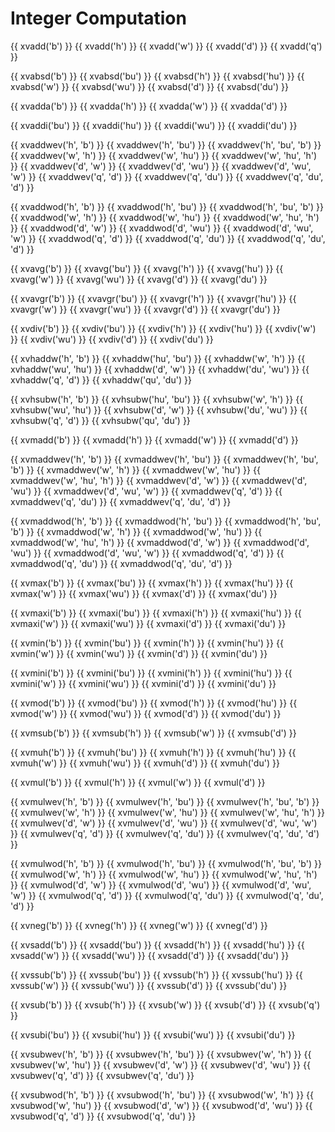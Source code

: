 # Integer Computation

{{ xvadd('b') }}
{{ xvadd('h') }}
{{ xvadd('w') }}
{{ xvadd('d') }}
{{ xvadd('q') }}

{{ xvabsd('b') }}
{{ xvabsd('bu') }}
{{ xvabsd('h') }}
{{ xvabsd('hu') }}
{{ xvabsd('w') }}
{{ xvabsd('wu') }}
{{ xvabsd('d') }}
{{ xvabsd('du') }}

{{ xvadda('b') }}
{{ xvadda('h') }}
{{ xvadda('w') }}
{{ xvadda('d') }}

{{ xvaddi('bu') }}
{{ xvaddi('hu') }}
{{ xvaddi('wu') }}
{{ xvaddi('du') }}

{{ xvaddwev('h', 'b') }}
{{ xvaddwev('h', 'bu') }}
{{ xvaddwev('h', 'bu', 'b') }}
{{ xvaddwev('w', 'h') }}
{{ xvaddwev('w', 'hu') }}
{{ xvaddwev('w', 'hu', 'h') }}
{{ xvaddwev('d', 'w') }}
{{ xvaddwev('d', 'wu') }}
{{ xvaddwev('d', 'wu', 'w') }}
{{ xvaddwev('q', 'd') }}
{{ xvaddwev('q', 'du') }}
{{ xvaddwev('q', 'du', 'd') }}

{{ xvaddwod('h', 'b') }}
{{ xvaddwod('h', 'bu') }}
{{ xvaddwod('h', 'bu', 'b') }}
{{ xvaddwod('w', 'h') }}
{{ xvaddwod('w', 'hu') }}
{{ xvaddwod('w', 'hu', 'h') }}
{{ xvaddwod('d', 'w') }}
{{ xvaddwod('d', 'wu') }}
{{ xvaddwod('d', 'wu', 'w') }}
{{ xvaddwod('q', 'd') }}
{{ xvaddwod('q', 'du') }}
{{ xvaddwod('q', 'du', 'd') }}

{{ xvavg('b') }}
{{ xvavg('bu') }}
{{ xvavg('h') }}
{{ xvavg('hu') }}
{{ xvavg('w') }}
{{ xvavg('wu') }}
{{ xvavg('d') }}
{{ xvavg('du') }}

{{ xvavgr('b') }}
{{ xvavgr('bu') }}
{{ xvavgr('h') }}
{{ xvavgr('hu') }}
{{ xvavgr('w') }}
{{ xvavgr('wu') }}
{{ xvavgr('d') }}
{{ xvavgr('du') }}

{{ xvdiv('b') }}
{{ xvdiv('bu') }}
{{ xvdiv('h') }}
{{ xvdiv('hu') }}
{{ xvdiv('w') }}
{{ xvdiv('wu') }}
{{ xvdiv('d') }}
{{ xvdiv('du') }}

{{ xvhaddw('h', 'b') }}
{{ xvhaddw('hu', 'bu') }}
{{ xvhaddw('w', 'h') }}
{{ xvhaddw('wu', 'hu') }}
{{ xvhaddw('d', 'w') }}
{{ xvhaddw('du', 'wu') }}
{{ xvhaddw('q', 'd') }}
{{ xvhaddw('qu', 'du') }}

{{ xvhsubw('h', 'b') }}
{{ xvhsubw('hu', 'bu') }}
{{ xvhsubw('w', 'h') }}
{{ xvhsubw('wu', 'hu') }}
{{ xvhsubw('d', 'w') }}
{{ xvhsubw('du', 'wu') }}
{{ xvhsubw('q', 'd') }}
{{ xvhsubw('qu', 'du') }}

{{ xvmadd('b') }}
{{ xvmadd('h') }}
{{ xvmadd('w') }}
{{ xvmadd('d') }}

{{ xvmaddwev('h', 'b') }}
{{ xvmaddwev('h', 'bu') }}
{{ xvmaddwev('h', 'bu', 'b') }}
{{ xvmaddwev('w', 'h') }}
{{ xvmaddwev('w', 'hu') }}
{{ xvmaddwev('w', 'hu', 'h') }}
{{ xvmaddwev('d', 'w') }}
{{ xvmaddwev('d', 'wu') }}
{{ xvmaddwev('d', 'wu', 'w') }}
{{ xvmaddwev('q', 'd') }}
{{ xvmaddwev('q', 'du') }}
{{ xvmaddwev('q', 'du', 'd') }}

{{ xvmaddwod('h', 'b') }}
{{ xvmaddwod('h', 'bu') }}
{{ xvmaddwod('h', 'bu', 'b') }}
{{ xvmaddwod('w', 'h') }}
{{ xvmaddwod('w', 'hu') }}
{{ xvmaddwod('w', 'hu', 'h') }}
{{ xvmaddwod('d', 'w') }}
{{ xvmaddwod('d', 'wu') }}
{{ xvmaddwod('d', 'wu', 'w') }}
{{ xvmaddwod('q', 'd') }}
{{ xvmaddwod('q', 'du') }}
{{ xvmaddwod('q', 'du', 'd') }}

{{ xvmax('b') }}
{{ xvmax('bu') }}
{{ xvmax('h') }}
{{ xvmax('hu') }}
{{ xvmax('w') }}
{{ xvmax('wu') }}
{{ xvmax('d') }}
{{ xvmax('du') }}

{{ xvmaxi('b') }}
{{ xvmaxi('bu') }}
{{ xvmaxi('h') }}
{{ xvmaxi('hu') }}
{{ xvmaxi('w') }}
{{ xvmaxi('wu') }}
{{ xvmaxi('d') }}
{{ xvmaxi('du') }}

{{ xvmin('b') }}
{{ xvmin('bu') }}
{{ xvmin('h') }}
{{ xvmin('hu') }}
{{ xvmin('w') }}
{{ xvmin('wu') }}
{{ xvmin('d') }}
{{ xvmin('du') }}

{{ xvmini('b') }}
{{ xvmini('bu') }}
{{ xvmini('h') }}
{{ xvmini('hu') }}
{{ xvmini('w') }}
{{ xvmini('wu') }}
{{ xvmini('d') }}
{{ xvmini('du') }}

{{ xvmod('b') }}
{{ xvmod('bu') }}
{{ xvmod('h') }}
{{ xvmod('hu') }}
{{ xvmod('w') }}
{{ xvmod('wu') }}
{{ xvmod('d') }}
{{ xvmod('du') }}

{{ xvmsub('b') }}
{{ xvmsub('h') }}
{{ xvmsub('w') }}
{{ xvmsub('d') }}

{{ xvmuh('b') }}
{{ xvmuh('bu') }}
{{ xvmuh('h') }}
{{ xvmuh('hu') }}
{{ xvmuh('w') }}
{{ xvmuh('wu') }}
{{ xvmuh('d') }}
{{ xvmuh('du') }}

{{ xvmul('b') }}
{{ xvmul('h') }}
{{ xvmul('w') }}
{{ xvmul('d') }}

{{ xvmulwev('h', 'b') }}
{{ xvmulwev('h', 'bu') }}
{{ xvmulwev('h', 'bu', 'b') }}
{{ xvmulwev('w', 'h') }}
{{ xvmulwev('w', 'hu') }}
{{ xvmulwev('w', 'hu', 'h') }}
{{ xvmulwev('d', 'w') }}
{{ xvmulwev('d', 'wu') }}
{{ xvmulwev('d', 'wu', 'w') }}
{{ xvmulwev('q', 'd') }}
{{ xvmulwev('q', 'du') }}
{{ xvmulwev('q', 'du', 'd') }}

{{ xvmulwod('h', 'b') }}
{{ xvmulwod('h', 'bu') }}
{{ xvmulwod('h', 'bu', 'b') }}
{{ xvmulwod('w', 'h') }}
{{ xvmulwod('w', 'hu') }}
{{ xvmulwod('w', 'hu', 'h') }}
{{ xvmulwod('d', 'w') }}
{{ xvmulwod('d', 'wu') }}
{{ xvmulwod('d', 'wu', 'w') }}
{{ xvmulwod('q', 'd') }}
{{ xvmulwod('q', 'du') }}
{{ xvmulwod('q', 'du', 'd') }}

{{ xvneg('b') }}
{{ xvneg('h') }}
{{ xvneg('w') }}
{{ xvneg('d') }}

{{ xvsadd('b') }}
{{ xvsadd('bu') }}
{{ xvsadd('h') }}
{{ xvsadd('hu') }}
{{ xvsadd('w') }}
{{ xvsadd('wu') }}
{{ xvsadd('d') }}
{{ xvsadd('du') }}

{{ xvssub('b') }}
{{ xvssub('bu') }}
{{ xvssub('h') }}
{{ xvssub('hu') }}
{{ xvssub('w') }}
{{ xvssub('wu') }}
{{ xvssub('d') }}
{{ xvssub('du') }}

{{ xvsub('b') }}
{{ xvsub('h') }}
{{ xvsub('w') }}
{{ xvsub('d') }}
{{ xvsub('q') }}

{{ xvsubi('bu') }}
{{ xvsubi('hu') }}
{{ xvsubi('wu') }}
{{ xvsubi('du') }}

{{ xvsubwev('h', 'b') }}
{{ xvsubwev('h', 'bu') }}
{{ xvsubwev('w', 'h') }}
{{ xvsubwev('w', 'hu') }}
{{ xvsubwev('d', 'w') }}
{{ xvsubwev('d', 'wu') }}
{{ xvsubwev('q', 'd') }}
{{ xvsubwev('q', 'du') }}

{{ xvsubwod('h', 'b') }}
{{ xvsubwod('h', 'bu') }}
{{ xvsubwod('w', 'h') }}
{{ xvsubwod('w', 'hu') }}
{{ xvsubwod('d', 'w') }}
{{ xvsubwod('d', 'wu') }}
{{ xvsubwod('q', 'd') }}
{{ xvsubwod('q', 'du') }}